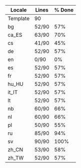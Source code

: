 |  Locale  |  Lines  | % Done|
|----------|---------|-------|
| Template |      90 |       |
| bg       |   52/90 |   57% |
| ca_ES    |   63/90 |   70% |
| cs       |   41/90 |   45% |
| de       |   52/90 |   57% |
| en       |    0/90 |    0% |
| es       |   52/90 |   57% |
| fr       |   52/90 |   57% |
| hu_HU    |   52/90 |   57% |
| it_IT    |   52/90 |   57% |
| lt       |   52/90 |   57% |
| nb       |   60/90 |   66% |
| nl       |   60/90 |   66% |
| pl       |   50/90 |   55% |
| ru       |   85/90 |   94% |
| sv       |   90/90 |  100% |
| zh_CN    |   53/90 |   58% |
| zh_TW    |   52/90 |   57% |
